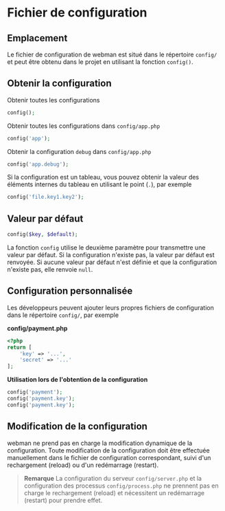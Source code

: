 # Fichier de configuration

## Emplacement
Le fichier de configuration de webman est situé dans le répertoire `config/` et peut être obtenu dans le projet en utilisant la fonction `config()`.

## Obtenir la configuration

Obtenir toutes les configurations
```php
config();
```

Obtenir toutes les configurations dans `config/app.php`
```php
config('app');
```

Obtenir la configuration `debug` dans `config/app.php`
```php
config('app.debug');
```

Si la configuration est un tableau, vous pouvez obtenir la valeur des éléments internes du tableau en utilisant le point (`.`), par exemple
```php
config('file.key1.key2');
```

## Valeur par défaut
```php
config($key, $default);
```
La fonction `config` utilise le deuxième paramètre pour transmettre une valeur par défaut. Si la configuration n'existe pas, la valeur par défaut est renvoyée. Si aucune valeur par défaut n'est définie et que la configuration n'existe pas, elle renvoie `null`.

## Configuration personnalisée
Les développeurs peuvent ajouter leurs propres fichiers de configuration dans le répertoire `config/`, par exemple

**config/payment.php**

```php
<?php
return [
    'key' => '...',
    'secret' => '...'
];
```

**Utilisation lors de l'obtention de la configuration**
```php
config('payment');
config('payment.key');
config('payment.key');
```

## Modification de la configuration
webman ne prend pas en charge la modification dynamique de la configuration. Toute modification de la configuration doit être effectuée manuellement dans le fichier de configuration correspondant, suivi d'un rechargement (reload) ou d'un redémarrage (restart).

> **Remarque**
> La configuration du serveur `config/server.php` et la configuration des processus `config/process.php` ne prennent pas en charge le rechargement (reload) et nécessitent un redémarrage (restart) pour prendre effet.
